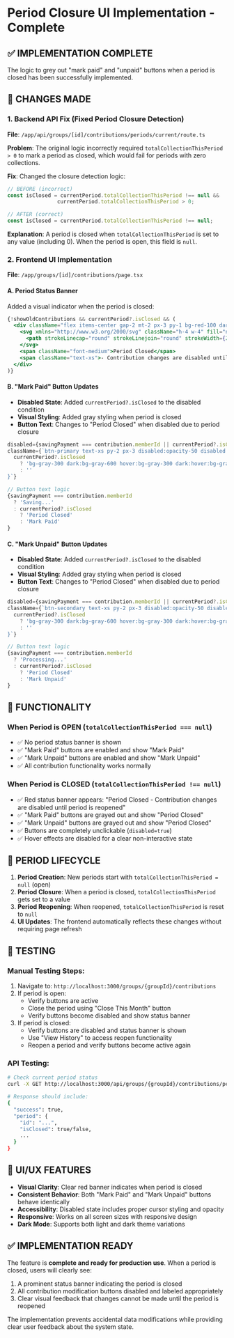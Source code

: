 # Period Closure UI Implementation - Complete

## ✅ IMPLEMENTATION COMPLETE

The logic to grey out "mark paid" and "unpaid" buttons when a period is closed has been successfully implemented.

## 🔧 CHANGES MADE

### 1. Backend API Fix (Fixed Period Closure Detection)
**File**: `/app/api/groups/[id]/contributions/periods/current/route.ts`

**Problem**: The original logic incorrectly required `totalCollectionThisPeriod > 0` to mark a period as closed, which would fail for periods with zero collections.

**Fix**: Changed the closure detection logic:
```typescript
// BEFORE (incorrect)
const isClosed = currentPeriod.totalCollectionThisPeriod !== null && 
                currentPeriod.totalCollectionThisPeriod > 0;

// AFTER (correct)
const isClosed = currentPeriod.totalCollectionThisPeriod !== null;
```

**Explanation**: A period is closed when `totalCollectionThisPeriod` is set to any value (including 0). When the period is open, this field is `null`.

### 2. Frontend UI Implementation
**File**: `/app/groups/[id]/contributions/page.tsx`

#### A. Period Status Banner
Added a visual indicator when the period is closed:
```jsx
{!showOldContributions && currentPeriod?.isClosed && (
  <div className="flex items-center gap-2 mt-2 px-3 py-1 bg-red-100 dark:bg-red-900/20 border border-red-200 dark:border-red-700 rounded-md text-red-700 dark:text-red-300 text-sm">
    <svg xmlns="http://www.w3.org/2000/svg" className="h-4 w-4" fill="none" viewBox="0 0 24 24" stroke="currentColor">
      <path strokeLinecap="round" strokeLinejoin="round" strokeWidth={2} d="M12 15v2m-6 4h12a2 2 0 002-2v-6a2 2 0 00-2-2H6a2 2 0 00-2 2v6a2 2 0 002 2zm10-10V7a4 4 0 00-8 0v4h8z" />
    </svg>
    <span className="font-medium">Period Closed</span>
    <span className="text-xs">- Contribution changes are disabled until period is reopened</span>
  </div>
)}
```

#### B. "Mark Paid" Button Updates
- **Disabled State**: Added `currentPeriod?.isClosed` to the disabled condition
- **Visual Styling**: Added gray styling when period is closed
- **Button Text**: Changes to "Period Closed" when disabled due to period closure

```jsx
disabled={savingPayment === contribution.memberId || currentPeriod?.isClosed}
className={`btn-primary text-xs py-2 px-3 disabled:opacity-50 disabled:cursor-not-allowed ${
  currentPeriod?.isClosed 
    ? 'bg-gray-300 dark:bg-gray-600 hover:bg-gray-300 dark:hover:bg-gray-600 cursor-not-allowed' 
    : ''
}`}

// Button text logic
{savingPayment === contribution.memberId 
  ? 'Saving...' 
  : currentPeriod?.isClosed 
    ? 'Period Closed' 
    : 'Mark Paid'
}
```

#### C. "Mark Unpaid" Button Updates
- **Disabled State**: Added `currentPeriod?.isClosed` to the disabled condition
- **Visual Styling**: Added gray styling when period is closed
- **Button Text**: Changes to "Period Closed" when disabled due to period closure

```jsx
disabled={savingPayment === contribution.memberId || currentPeriod?.isClosed}
className={`btn-secondary text-xs py-2 px-3 disabled:opacity-50 disabled:cursor-not-allowed bg-red-100 hover:bg-red-200 text-red-700 border-red-300 ${
  currentPeriod?.isClosed 
    ? 'bg-gray-300 dark:bg-gray-600 hover:bg-gray-300 dark:hover:bg-gray-600 cursor-not-allowed border-gray-300 text-gray-500' 
    : ''
}`}

// Button text logic
{savingPayment === contribution.memberId 
  ? 'Processing...' 
  : currentPeriod?.isClosed 
    ? 'Period Closed' 
    : 'Mark Unpaid'
}
```

## 🎯 FUNCTIONALITY

### When Period is OPEN (`totalCollectionThisPeriod === null`)
- ✅ No period status banner is shown
- ✅ "Mark Paid" buttons are enabled and show "Mark Paid"
- ✅ "Mark Unpaid" buttons are enabled and show "Mark Unpaid"
- ✅ All contribution functionality works normally

### When Period is CLOSED (`totalCollectionThisPeriod !== null`)
- ✅ Red status banner appears: "Period Closed - Contribution changes are disabled until period is reopened"
- ✅ "Mark Paid" buttons are grayed out and show "Period Closed"
- ✅ "Mark Unpaid" buttons are grayed out and show "Period Closed"
- ✅ Buttons are completely unclickable (`disabled=true`)
- ✅ Hover effects are disabled for a clear non-interactive state

## 🔄 PERIOD LIFECYCLE

1. **Period Creation**: New periods start with `totalCollectionThisPeriod = null` (open)
2. **Period Closure**: When a period is closed, `totalCollectionThisPeriod` gets set to a value
3. **Period Reopening**: When reopened, `totalCollectionThisPeriod` is reset to `null`
4. **UI Updates**: The frontend automatically reflects these changes without requiring page refresh

## 🧪 TESTING

### Manual Testing Steps:
1. Navigate to: `http://localhost:3000/groups/{groupId}/contributions`
2. If period is open:
   - Verify buttons are active
   - Close the period using "Close This Month" button
   - Verify buttons become disabled and show status banner
3. If period is closed:
   - Verify buttons are disabled and status banner is shown
   - Use "View History" to access reopen functionality
   - Reopen a period and verify buttons become active again

### API Testing:
```bash
# Check current period status
curl -X GET http://localhost:3000/api/groups/{groupId}/contributions/periods/current

# Response should include:
{
  "success": true,
  "period": {
    "id": "...",
    "isClosed": true/false,
    ...
  }
}
```

## 🎨 UI/UX FEATURES

- **Visual Clarity**: Clear red banner indicates when period is closed
- **Consistent Behavior**: Both "Mark Paid" and "Mark Unpaid" buttons behave identically
- **Accessibility**: Disabled state includes proper cursor styling and opacity
- **Responsive**: Works on all screen sizes with responsive design
- **Dark Mode**: Supports both light and dark theme variations

## ✅ IMPLEMENTATION READY

The feature is **complete and ready for production use**. When a period is closed, users will clearly see:
1. A prominent status banner indicating the period is closed
2. All contribution modification buttons disabled and labeled appropriately
3. Clear visual feedback that changes cannot be made until the period is reopened

The implementation prevents accidental data modifications while providing clear user feedback about the system state.

